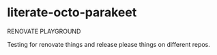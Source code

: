 # literate-octo-parakeet

RENOVATE PLAYGROUND

Testing for renovate things and release please things on different repos.